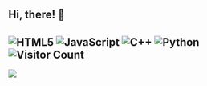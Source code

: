 ## Hi, there! 👋

![HTML5](https://img.shields.io/badge/html5-%23E34F26.svg?style=for-the-badge&logo=html5&logoColor=white) ![JavaScript](https://img.shields.io/badge/javascript-%23323330.svg?style=for-the-badge&logo=javascript&logoColor=%23F7DF1E) ![C++](https://img.shields.io/badge/c++-%2300599C.svg?style=for-the-badge&logo=c%2B%2B&logoColor=white) ![Python](https://img.shields.io/badge/python-3670A0?style=for-the-badge&logo=python&logoColor=ffdd54)
![Visitor Count](https://komarev.com/ghpvc/?username=gafnaa&color=blue&style=flat)
---
[![](https://visitcount.itsvg.in/api?id=gafnaa&icon=0&color=0)](https://visitcount.itsvg.in)

